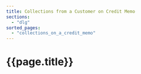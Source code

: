 ```yaml
---
title: Collections from a Customer on Credit Memo
sections:
  - "dlg"
sorted_pages:
  - "collections_on_a_credit_memo"
---
```

# {{page.title}}
